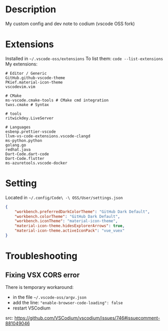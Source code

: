 # Description
My custom config and dev note to codium (vscode OSS fork)

# Extensions
Installed in `~/.vscode-oss/extensions`
To list them: `code --list-extensions`
My extensions:
```
# Editor / Generic
GitHub.github-vscode-theme
PKief.material-icon-theme
vscodevim.vim

# CMake
ms-vscode.cmake-tools # CMake cmd integration
twxs.cmake # Syntax

# tools
ritwickdey.LiveServer

# Languages
esbenp.prettier-vscode
llvm-vs-code-extensions.vscode-clangd
ms-python.python
golang.go
redhat.java
Dart-Code.dart-code 
Dart-Code.flutter
ms-azuretools.vscode-docker
```

# Setting
Located in `~/.config/Code\ -\ OSS/User/settings.json`

```json
{
    "workbench.preferredDarkColorTheme": "GitHub Dark Default",
    "workbench.colorTheme": "GitHub Dark Default",
    "workbench.iconTheme": "material-icon-theme",
    "material-icon-theme.hidesExplorerArrows": true,
    "material-icon-theme.activeIconPack": "vue_vuex"
}
```

# Troubleshooting
## Fixing VSX CORS error
There is temporary workaround:
* in the file `~/.vscode-oss/argv.json`
* add the line: `"enable-browser-code-loading": false`
* restart VSCodium

src: https://github.com/VSCodium/vscodium/issues/746#issuecomment-881049046
